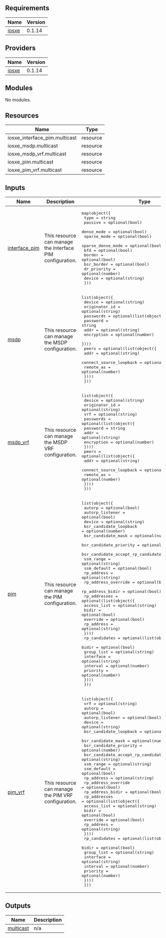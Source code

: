 ## Requirements

| Name | Version |
|------|---------|
| <a name="requirement_iosxe"></a> [iosxe](#requirement\_iosxe) | 0.1.14 |

## Providers

| Name | Version |
|------|---------|
| <a name="provider_iosxe"></a> [iosxe](#provider\_iosxe) | 0.1.14 |

## Modules

No modules.

## Resources

| Name | Type |
|------|------|
| iosxe_interface_pim.multicast | resource |
| iosxe_msdp.multicast | resource |
| iosxe_msdp_vrf.multicast | resource |
| iosxe_pim.multicast | resource |
| iosxe_pim_vrf.multicast | resource |

## Inputs

| Name | Description | Type | Default | Required |
|------|-------------|------|---------|:--------:|
| <a name="input_interface_pim"></a> [interface\_pim](#input\_interface\_pim) | This resource can manage the Interface PIM configuration. | <pre>map(object({<br>    type              = string<br>    passive           = optional(bool)<br>    dense_mode        = optional(bool)<br>    sparse_mode       = optional(bool)<br>    sparse_dense_mode = optional(bool)<br>    bfd               = optional(bool)<br>    border            = optional(bool)<br>    bsr_border        = optional(bool)<br>    dr_priority       = optional(number)<br>    device            = optional(string)<br>  }))</pre> | `{}` | no |
| <a name="input_msdp"></a> [msdp](#input\_msdp) | This resource can manage the MSDP configuration. | <pre>list(object({<br>    device        = optional(string)<br>    originator_id = optional(string)<br>    passwords = optional(list(object({<br>      password   = string<br>      addr       = optional(string)<br>      encryption = optional(number)<br>    })))<br>    peers = optional(list(object({<br>      addr                    = optional(string)<br>      connect_source_loopback = optional(number)<br>      remote_as               = optional(number)<br>    })))<br>  }))</pre> | `[]` | no |
| <a name="input_msdp_vrf"></a> [msdp\_vrf](#input\_msdp\_vrf) | This resource can manage the MSDP VRF configuration. | <pre>list(object({<br>    device        = optional(string)<br>    originator_id = optional(string)<br>    vrf           = optional(string)<br>    passwords = optional(list(object({<br>      password   = string<br>      addr       = optional(string)<br>      encryption = optional(number)<br>    })))<br>    peers = optional(list(object({<br>      addr                    = optional(string)<br>      connect_source_loopback = optional(number)<br>      remote_as               = optional(number)<br>    })))<br>  }))</pre> | `[]` | no |
| <a name="input_pim"></a> [pim](#input\_pim) | This resource can manage the PIM configuration. | <pre>list(object({<br>    autorp                            = optional(bool)<br>    autorp_listener                   = optional(bool)<br>    device                            = optional(string)<br>    bsr_candidate_loopback            = optional(number)<br>    bsr_candidate_mask                = optional(number)<br>    bsr_candidate_priority            = optional(number)<br>    bsr_candidate_accept_rp_candidate = optional(string)<br>    ssm_range                         = optional(string)<br>    ssm_default                       = optional(bool)<br>    rp_address                        = optional(string)<br>    rp_address_override               = optional(bool)<br>    rp_address_bidir                  = optional(bool)<br>    rp_addresses = optional(list(object({<br>      access_list = optional(string)<br>      bidir       = optional(bool)<br>      override    = optional(bool)<br>      rp_address  = optional(string)<br>    })))<br>    rp_candidates = optional(list(object({<br>      bidir      = optional(bool)<br>      group_list = optional(string)<br>      interface  = optional(string)<br>      interval   = optional(number)<br>      priority   = optional(number)<br>    })))<br>  }))</pre> | `[]` | no |
| <a name="input_pim_vrf"></a> [pim\_vrf](#input\_pim\_vrf) | This resource can manage the PIM VRF configuration. | <pre>list(object({<br>    vrf                               = optional(string)<br>    autorp                            = optional(bool)<br>    autorp_listener                   = optional(bool)<br>    device                            = optional(string)<br>    bsr_candidate_loopback            = optional(number)<br>    bsr_candidate_mask                = optional(number)<br>    bsr_candidate_priority            = optional(number)<br>    bsr_candidate_accept_rp_candidate = optional(string)<br>    ssm_range                         = optional(string)<br>    ssm_default                       = optional(bool)<br>    rp_address                        = optional(string)<br>    rp_address_override               = optional(bool)<br>    rp_address_bidir                  = optional(bool)<br>    rp_addresses = optional(list(object({<br>      access_list = optional(string)<br>      bidir       = optional(bool)<br>      override    = optional(bool)<br>      rp_address  = optional(string)<br>    })))<br>    rp_candidates = optional(list(object({<br>      bidir      = optional(bool)<br>      group_list = optional(string)<br>      interface  = optional(string)<br>      interval   = optional(number)<br>      priority   = optional(number)<br>    })))<br>  }))</pre> | `[]` | no |

## Outputs

| Name | Description |
|------|-------------|
| <a name="output_multicast"></a> [multicast](#output\_multicast) | n/a |
